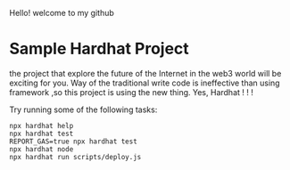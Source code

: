 Hello! welcome to my github 

# Sample Hardhat Project
the project that explore the future of the Internet in the web3 world will be exciting for you.
Way of the traditional write code is ineffective than using framework ,so this project is using the new thing. Yes, Hardhat ! ! !


Try running some of the following tasks:

```shell
npx hardhat help
npx hardhat test
REPORT_GAS=true npx hardhat test
npx hardhat node
npx hardhat run scripts/deploy.js
```
